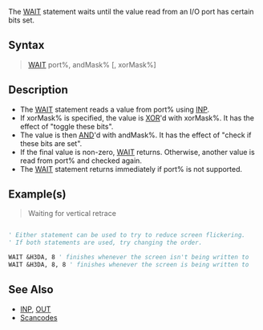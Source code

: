 The [WAIT](WAIT) statement waits until the value read from an I/O port has certain bits set.

## Syntax

> [WAIT](WAIT) port%, andMask% [, xorMask%]

## Description

* The [WAIT](WAIT) statement reads a value from port% using [INP](INP).
* If xorMask% is specified, the value is [XOR](XOR)'d with xorMask%. It has the effect of "toggle these bits".
* The value is then [AND](AND)'d with andMask%. It has the effect of "check if these bits are set".
* If the final value is non-zero, [WAIT](WAIT) returns. Otherwise, another value is read from port% and checked again.
* The [WAIT](WAIT) statement returns immediately if port% is not supported.

## Example(s)

> Waiting for vertical retrace

```vb

' Either statement can be used to try to reduce screen flickering.
' If both statements are used, try changing the order.

WAIT &H3DA, 8 ' finishes whenever the screen isn't being written to
WAIT &H3DA, 8, 8 ' finishes whenever the screen is being written to

```

## See Also

* [INP](INP), [OUT](OUT)
* [Scancodes](Scancodes)
